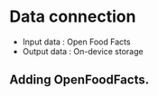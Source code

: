 # Data connection

- Input data : Open Food Facts
- Output data : On-device storage


## Adding OpenFoodFacts.